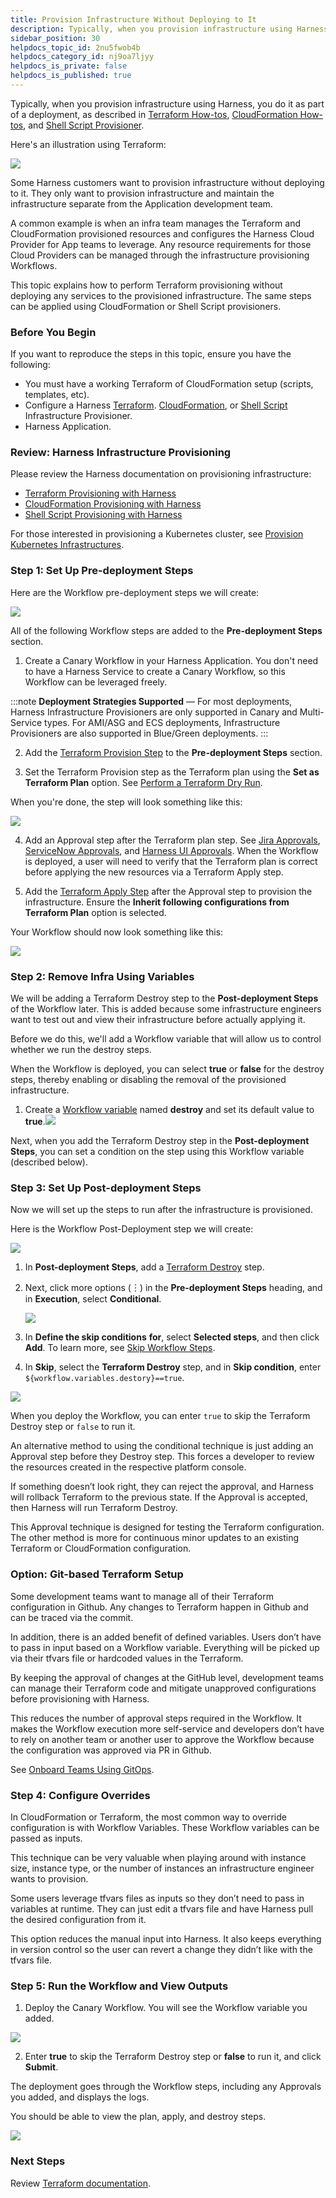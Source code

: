 ```yaml
---
title: Provision Infrastructure Without Deploying to It
description: Typically, when you provision infrastructure using Harness, you do it as part of a deployment, as described in Terraform How-tos , CloudFormation How-tos , and Shell Script Provisioner. Here's an ill…
sidebar_position: 30
helpdocs_topic_id: 2nu5fwob4b
helpdocs_category_id: nj9oa7ljyy
helpdocs_is_private: false
helpdocs_is_published: true
---
```


Typically, when you provision infrastructure using Harness, you do it as part of a deployment, as described in [Terraform How-tos](../../terraform-category/terrform-provisioner.md), [CloudFormation How-tos](../../aws-deployments/cloudformation-category/cloud-formation-provisioner.md), and [Shell Script Provisioner](../infrastructure-provisioner/ssh-provisioner-category/shell-script-provisioner.md).

Here's an illustration using Terraform:

![](./static/provision-infrastructure-without-deploying-to-it-00.png)

Some Harness customers want to provision infrastructure without deploying to it. They only want to provision infrastructure and maintain the infrastructure separate from the Application development team.

A common example is when an infra team manages the Terraform and CloudFormation provisioned resources and configures the Harness Cloud Provider for App teams to leverage. Any resource requirements for those Cloud Providers can be managed through the infrastructure provisioning Workflows.

This topic explains how to perform Terraform provisioning without deploying any services to the provisioned infrastructure. The same steps can be applied using CloudFormation or Shell Script provisioners.

### Before You Begin

If you want to reproduce the steps in this topic, ensure you have the following:

* You must have a working Terraform of CloudFormation setup (scripts, templates, etc).
* Configure a Harness [Terraform](../../terraform-category/terrform-provisioner.md). [CloudFormation](../../aws-deployments/cloudformation-category/cloud-formation-provisioner.md), or [Shell Script](../infrastructure-provisioner/ssh-provisioner-category/shell-script-provisioner.md) Infrastructure Provisioner.
* Harness Application.

### Review: Harness Infrastructure Provisioning

Please review the Harness documentation on provisioning infrastructure:

* [Terraform Provisioning with Harness](../../concepts-cd/deployment-types/terraform-provisioning-with-harness.md)
* [CloudFormation Provisioning with Harness](../../concepts-cd/deployment-types/cloud-formation-provisioning-with-harness.md)
* [Shell Script Provisioning with Harness](../../concepts-cd/deployment-types/shell-script-provisioning-with-harness.md)

For those interested in provisioning a Kubernetes cluster, see [Provision Kubernetes Infrastructures](../../kubernetes-deployments/provision-kubernetes-infrastructures.md).

### Step 1: Set Up Pre-deployment Steps

Here are the Workflow pre-deployment steps we will create:

![](./static/provision-infrastructure-without-deploying-to-it-01.png)

All of the following Workflow steps are added to the **Pre-deployment Steps** section.

1. Create a Canary Workflow in your Harness Application. You don't need to have a Harness Service to create a Canary Workflow, so this Workflow can be leveraged freely.

:::note
**Deployment Strategies Supported** — For most deployments, Harness Infrastructure Provisioners are only supported in Canary and Multi-Service types. For AMI/ASG and ECS deployments, Infrastructure Provisioners are also supported in Blue/Green deployments.
:::

2. Add the [Terraform Provision Step](../../terraform-category/terraform-provisioner-step.md) to the **Pre-deployment Steps** section.

3. Set the Terraform Provision step as the Terraform plan using the **Set as Terraform Plan** option. See [Perform a Terraform Dry Run](../../terraform-category/terraform-dry-run.md).

  When you're done, the step will look something like this:

  ![](./static/provision-infrastructure-without-deploying-to-it-02.png)

4. Add an Approval step after the Terraform plan step. See [Jira Approvals](../approvals/jira-based-approvals.md), [ServiceNow Approvals](../approvals/service-now-ticketing-system.md), and [Harness UI Approvals](../approvals/approvals.md). When the Workflow is deployed, a user will need to verify that the Terraform plan is correct before applying the new resources via a Terraform Apply step.

5. Add the [Terraform Apply Step](../../terraform-category/using-the-terraform-apply-command.md) after the Approval step to provision the infrastructure. Ensure the **Inherit following configurations from Terraform Plan** option is selected.

Your Workflow should now look something like this:

![](./static/provision-infrastructure-without-deploying-to-it-03.png)

### Step 2: Remove Infra Using Variables

We will be adding a Terraform Destroy step to the **Post-deployment Steps** of the Workflow later. This is added because some infrastructure engineers want to test out and view their infrastructure before actually applying it.

Before we do this, we'll add a Workflow variable that will allow us to control whether we run the destroy steps.

When the Workflow is deployed, you can select **true** or **false** for the destroy steps, thereby enabling or disabling the removal of the provisioned infrastructure.

1. Create a [Workflow variable](../workflows/add-workflow-variables-new-template.md) named **destroy** and set its default value to **true**.![](./static/provision-infrastructure-without-deploying-to-it-04.png)

Next, when you add the Terraform Destroy step in the **Post-deployment Steps**, you can set a condition on the step using this Workflow variable (described below).

### Step 3: Set Up Post-deployment Steps

Now we will set up the steps to run after the infrastructure is provisioned.

Here is the Workflow Post-Deployment step we will create:

![](./static/provision-infrastructure-without-deploying-to-it-05.png)

1. In **Post-deployment Steps**, add a [Terraform Destroy](../../terraform-category/terraform-destroy.md) step.
2. Next, click more options (︙) in the **Pre-deployment Steps** heading, and in **Execution**, select **Conditional**.

   ![](./static/provision-infrastructure-without-deploying-to-it-06.png)
   
3. In **Define the skip conditions** **for**, select **Selected steps**, and then click **Add**. To learn more, see [Skip Workflow Steps](../workflows/skip-workflow-steps.md).
4. In **Skip**, select the **Terraform Destroy** step, and in **Skip condition**, enter `${workflow.variables.destory}==true`.

  ![](./static/provision-infrastructure-without-deploying-to-it-07.png)

When you deploy the Workflow, you can enter `true` to skip the Terraform Destroy step or `false` to run it.

An alternative method to using the conditional technique is just adding an Approval step before they Destroy step. This forces a developer to review the resources created in the respective platform console.

If something doesn’t look right, they can reject the approval, and Harness will rollback Terraform to the previous state. If the Approval is accepted, then Harness will run Terraform Destroy.

This Approval technique is designed for testing the Terraform configuration. The other method is more for continuous minor updates to an existing Terraform or CloudFormation configuration.

### Option: Git-based Terraform Setup

Some development teams want to manage all of their Terraform configuration in Github. Any changes to Terraform happen in Github and can be traced via the commit.

In addition, there is an added benefit of defined variables. Users don’t have to pass in input based on a Workflow variable. Everything will be picked up via their tfvars file or hardcoded values in the Terraform.

By keeping the approval of changes at the GitHub level, development teams can manage their Terraform code and mitigate unapproved configurations before provisioning with Harness.

This reduces the number of approval steps required in the Workflow. It makes the Workflow execution more self-service and developers don’t have to rely on another team or another user to approve the Workflow because the configuration was approved via PR in Github.

See [Onboard Teams Using GitOps](../../harness-git-based/onboard-teams-using-git-ops.md).

### Step 4: Configure Overrides

In CloudFormation or Terraform, the most common way to override configuration is with Workflow Variables. These Workflow variables can be passed as inputs.

This technique can be very valuable when playing around with instance size, instance type, or the number of instances an infrastructure engineer wants to provision.

Some users leverage tfvars files as inputs so they don’t need to pass in variables at runtime. They can just edit a tfvars file and have Harness pull the desired configuration from it.

This option reduces the manual input into Harness. It also keeps everything in version control so the user can revert a change they didn’t like with the tfvars file.

### Step 5: Run the Workflow and View Outputs

1. Deploy the Canary Workflow. You will see the Workflow variable you added.

  ![](./static/provision-infrastructure-without-deploying-to-it-08.png)
  
2. Enter **true** to skip the Terraform Destroy step or **false** to run it, and click **Submit**.

The deployment goes through the Workflow steps, including any Approvals you added, and displays the logs.

You should be able to view the plan, apply, and destroy steps.

![](./static/provision-infrastructure-without-deploying-to-it-09.png)

### Next Steps

Review [Terraform documentation](../../terraform-category/terrform-provisioner.md).


